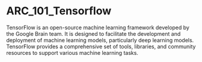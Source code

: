 # ARC_101_Tensorflow
TensorFlow is an open-source machine learning framework developed by the Google Brain team. It is designed to facilitate the development and deployment of machine learning models, particularly deep learning models. TensorFlow provides a comprehensive set of tools, libraries, and community resources to support various machine learning tasks.
